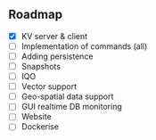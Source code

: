 ## Roadmap

- [x]  KV server & client
- [ ]  Implementation of commands (all)
- [ ]  Adding persistence
- [ ]  Snapshots
- [ ]  IQO
- [ ]  Vector support
- [ ]  Geo-spatial data support
- [ ]  GUI realtime DB monitoring
- [ ]  Website
- [ ]  Dockerise